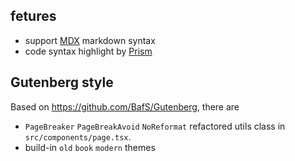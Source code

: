 ## fetures

- support [MDX](https://mdxjs.com/) markdown syntax
- code syntax highlight by [Prism](https://prismjs.com/)

## Gutenberg style

Based on <https://github.com/BafS/Gutenberg>, there are

- `PageBreaker` `PageBreakAvoid` `NoReformat` refactored utils class in `src/components/page.tsx`.
- build-in `old` `book` `modern` themes
